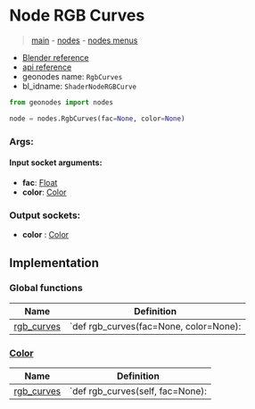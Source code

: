 # Node RGB Curves

> [main](../structure.md) - [nodes](nodes.md) - [nodes menus](nodes_menus.md)

- [Blender reference](https://docs.blender.org/manual/en/latest/modeling/geometry_nodes/color/rgb_curves.html)
- [api reference](https://docs.blender.org/api/current/bpy.types.ShaderNodeRGBCurve.html)
- geonodes name: `RgbCurves`
- bl_idname: `ShaderNodeRGBCurve`

```python
from geonodes import nodes

node = nodes.RgbCurves(fac=None, color=None)
```

### Args:

#### Input socket arguments:

- **fac**: [Float](Float.md)
- **color**: [Color](Color.md)

### Output sockets:

- **color** : [Color](Color.md)

## Implementation

### Global functions

| Name | Definition |
|------|------------|
 | [rgb_curves](A.md#rgb_curves) | `def rgb_curves(fac=None, color=None): |

### [Color](Color.md)

| Name | Definition |
|------|------------|
 | [rgb_curves](Color.md#rgb_curves-property) | `def rgb_curves(self, fac=None): |

